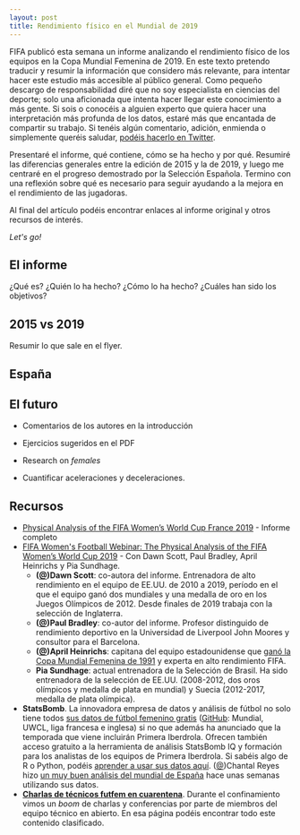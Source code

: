 ```yaml
---
layout: post
title: Rendimiento físico en el Mundial de 2019
---
```


FIFA publicó esta semana un informe analizando el rendimiento físico de los equipos en la Copa Mundial Femenina de 2019. En este texto pretendo traducir y resumir la información que considero más relevante, para intentar hacer este estudio más accesible al público general. Como pequeño descargo de responsabilidad diré que no soy especialista en ciencias del deporte; solo una aficionada que intenta hacer llegar este conocimiento a más gente. Si sois o conocéis a alguien experto que quiera hacer una interpretación más profunda de los datos, estaré más que encantada de compartir su trabajo. Si tenéis algún comentario, adición, enmienda o simplemente queréis saludar, [podéis hacerlo en Twitter](https://twitter.com/raquelbars/). 

Presentaré el informe, qué contiene, cómo se ha hecho y por qué. Resumiré las diferencias generales entre la edición de 2015 y la de 2019, y luego me centraré en el progreso demostrado por la Selección Española. Termino con una reflexión sobre qué es necesario para seguir ayudando a la mejora en el rendimiento de las jugadoras. 

Al final del artículo podéis encontrar enlaces al informe original y otros recursos de interés. 

_Let's go!_

## El informe

¿Qué es? ¿Quién lo ha hecho? ¿Cómo lo ha hecho? ¿Cuáles han sido los objetivos?

## 2015 vs 2019

Resumir lo que sale en el flyer.

## España

## El futuro

- Comentarios de los autores en la introducción

- Ejercicios sugeridos en el PDF

- Research on _females_

- Cuantificar aceleraciones y deceleraciones.


## Recursos

- [Physical Analysis of the FIFA Women’s World Cup France 2019](https://img.fifa.com/image/upload/zijqly4oednqa5gffgaz.pdf) - Informe completo
- [FIFA Women's Football Webinar: The Physical Analysis of the FIFA Women’s World Cup 2019](https://www.youtube.com/watch?v=aJXmw1RLSRE) - Con Dawn Scott, Paul Bradley, April Heinrichs y Pia Sundhage.
  - **([@](https://twitter.com/dawnscott06))Dawn Scott**: co-autora del informe. Entrenadora de alto rendimiento en el equipo de EE.UU. de 2010 a 2019, período en el que el equipo ganó dos mundiales y una medalla de oro en los Juegos Olímpicos de 2012. Desde finales de 2019 trabaja con la selección de Inglaterra.
  - **([@](https://twitter.com/contextisking9))Paul Bradley**: co-autor del informe. Profesor distinguido de rendimiento deportivo en la Universidad de Liverpool John Moores y consultor para el Barcelona.
  - **([@](https://twitter.com/aprilheinrichs))April Heinrichs**: capitana del equipo estadounidense que [ganó la Copa Mundial Femenina de 1991](https://www.youtube.com/watch?v=pAYwv2eNrvc) y experta en alto rendimiento FIFA.
  - **Pia Sundhage**: actual entrenadora de la Selección de Brasil. Ha sido entrenadora de la selección de EE.UU. (2008-2012, dos oros olímpicos y medalla de plata en mundial) y Suecia (2012-2017, medalla de plata olímpica).
- **StatsBomb**. La innovadora empresa de datos y análisis de fútbol no solo tiene todos [sus datos de fútbol femenino gratis](https://statsbomb.com/2018/06/statsbomb-announces-free-data-for-womens-football/) ([GitHub](https://github.com/statsbomb/open-data): Mundial, UWCL, liga francesa e inglesa) si no que además ha anunciado que la temporada que viene incluirán Primera Iberdrola. Ofrecen también acceso gratuito a la herramienta de análisis StatsBomb IQ y  formación para los analistas de los equipos de Primera Iberdrola. Si sabéis algo de R o Python, podéis [aprender a usar sus datos aquí](http://statsbomb.com/wp-content/uploads/2019/07/Using-StatsBomb-Data-In-R-Spanish_up.pdf). ([@](https://twitter.com/cchantalreyes))Chantal Reyes hizo [un muy buen análisis del mundial de España](https://statsbomb.com/es/2020/06/un-ano-despues-la-seleccion-espanola-en-el-mundial-femenino-de-2019/) hace unas semanas utilizando sus datos.
- **[Charlas de técnicos futfem en cuarentena](https://www.notion.so/Charlas-de-f-tbol-femenino-en-cuarentena-1c2a91a625f747cfbc247f5217c7e2a6)**. Durante el confinamiento vimos un _boom_ de charlas y conferencias por parte de miembros del equipo técnico en abierto. En esa página podéis encontrar todo este contenido clasificado.





